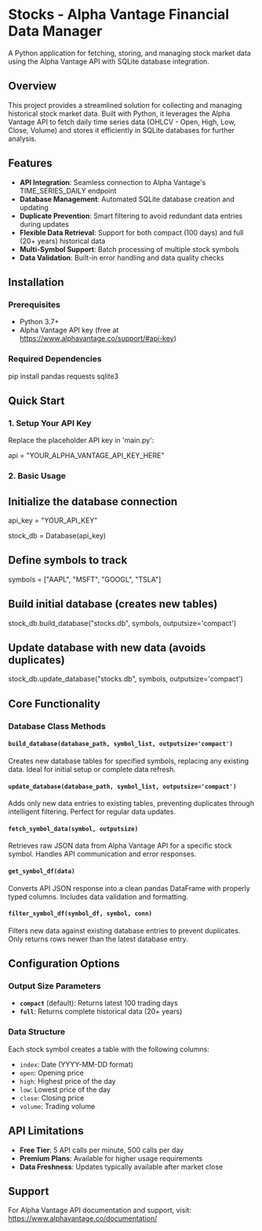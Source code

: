 # Stocks - Alpha Vantage Financial Data Manager

A Python application for fetching, storing, and managing stock market data using the Alpha Vantage API with SQLite database integration.

## Overview

This project provides a streamlined solution for collecting and managing historical stock market data. Built with Python, it leverages the Alpha Vantage API to fetch daily time series data (OHLCV - Open, High, Low, Close, Volume) and stores it efficiently in SQLite databases for further analysis.

## Features

- **API Integration**: Seamless connection to Alpha Vantage's TIME_SERIES_DAILY endpoint
- **Database Management**: Automated SQLite database creation and updating
- **Duplicate Prevention**: Smart filtering to avoid redundant data entries during updates
- **Flexible Data Retrieval**: Support for both compact (100 days) and full (20+ years) historical data
- **Multi-Symbol Support**: Batch processing of multiple stock symbols
- **Data Validation**: Built-in error handling and data quality checks


## Installation

### Prerequisites

- Python 3.7+
- Alpha Vantage API key (free at https://www.alphavantage.co/support/#api-key)

### Required Dependencies

pip install pandas requests sqlite3

## Quick Start

### 1. Setup Your API Key

Replace the placeholder API key in 'main.py':

api = "YOUR_ALPHA_VANTAGE_API_KEY_HERE"


### 2. Basic Usage
## Initialize the database connection

api_key = "YOUR_API_KEY"

stock_db = Database(api_key)

## Define symbols to track
symbols = ["AAPL", "MSFT", "GOOGL", "TSLA"]

## Build initial database (creates new tables)
stock_db.build_database("stocks.db", symbols, outputsize='compact')

## Update database with new data (avoids duplicates)
stock_db.update_database("stocks.db", symbols, outputsize='compact')


## Core Functionality

### Database Class Methods

#### `build_database(database_path, symbol_list, outputsize='compact')`
Creates new database tables for specified symbols, replacing any existing data. Ideal for initial setup or complete data refresh.

#### `update_database(database_path, symbol_list, outputsize='compact')`
Adds only new data entries to existing tables, preventing duplicates through intelligent filtering. Perfect for regular data updates.

#### `fetch_symbol_data(symbol, outputsize)`
Retrieves raw JSON data from Alpha Vantage API for a specific stock symbol. Handles API communication and error responses.

#### `get_symbol_df(data)`
Converts API JSON response into a clean pandas DataFrame with properly typed columns. Includes data validation and formatting.

#### `filter_symbol_df(symbol_df, symbol, conn)`
Filters new data against existing database entries to prevent duplicates. Only returns rows newer than the latest database entry.

## Configuration Options

### Output Size Parameters

- **`compact`** (default): Returns latest 100 trading days
- **`full`**: Returns complete historical data (20+ years)

### Data Structure

Each stock symbol creates a table with the following columns:
- `index`: Date (YYYY-MM-DD format)
- `open`: Opening price
- `high`: Highest price of the day  
- `low`: Lowest price of the day
- `close`: Closing price
- `volume`: Trading volume

## API Limitations

- **Free Tier**: 5 API calls per minute, 500 calls per day
- **Premium Plans**: Available for higher usage requirements
- **Data Freshness**: Updates typically available after market close

## Support

For Alpha Vantage API documentation and support, visit: https://www.alphavantage.co/documentation/
